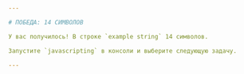 ```yaml
---

# ПОБЕДА: 14 СИМВОЛОВ

У вас получилось! В строке `example string` 14 символов.

Запустите `javascripting` в консоли и выберите следующую задачу.

---
```

